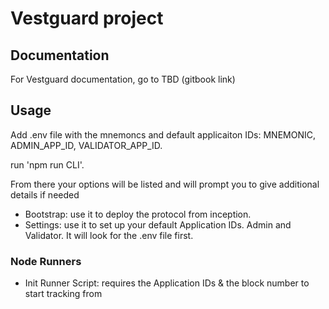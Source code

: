 # Vestguard project

## Documentation

For Vestguard documentation, go to TBD (gitbook link)

## Usage

Add .env file with the mnemoncs and default applicaiton IDs: MNEMONIC, ADMIN_APP_ID, VALIDATOR_APP_ID.

run 'npm run CLI'.

From there your options will be listed and will prompt you to give additional details if needed

- Bootstrap: use it to deploy the protocol from inception.
- Settings: use it to set up your default Application IDs. Admin and Validator. It will look for the .env file first.

### Node Runners

- Init Runner Script: requires the Application IDs & the block number to start tracking from

